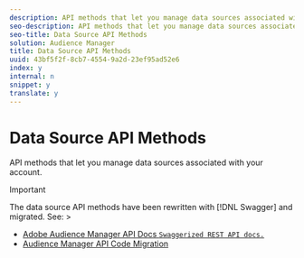 ```yaml
---
description: API methods that let you manage data sources associated with your account.
seo-description: API methods that let you manage data sources associated with your account.
seo-title: Data Source API Methods
solution: Audience Manager
title: Data Source API Methods
uuid: 43bf5f2f-8cb7-4554-9a2d-23ef95ad52e6
index: y
internal: n
snippet: y
translate: y
---
```


# Data Source API Methods

API methods that let you manage data sources associated with your account.

<!-- c_rest_data_sources.xml -->

>[!IMPORTANT]
>
>The data source API methods have been rewritten with [!DNL Swagger] and migrated. See:  >
>* [Adobe Audience Manager API Docs `Swaggerized REST API docs.`](https://bank.demdex.com/portal/swagger/index.html) 
>* [Audience Manager API Code Migration](../../c_api/api-swagger-migration.md#concept_99C4AEF678E94AFE9B29F9B663200BAD) 
>

